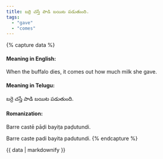 ```yaml
---
title: బర్రె చస్తే పాడి బయిట పడుతుంది.
tags:
  - "gave"
  - "comes"
---
```


{% capture data %}
#### Meaning in English:
When the buffalo dies, it comes out how much milk she gave.

#### Meaning in Telugu:
బర్రె చస్తే పాడి బయిట పడుతుంది.

#### Romanization:
Barre castē pāḍi bayiṭa paḍutundi.

Barre caste padi bayita padutundi.
{% endcapture %}

{{ data | markdownify }}

